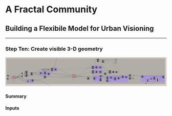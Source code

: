 # A Fractal Community
## Building a Flexibile Model for Urban Visioning 
---

### Step Ten: Create visible 3-D geometry
![](images/10-geometry.PNG)
#### Summary


#### Inputs